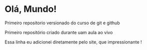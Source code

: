 # Olá, Mundo!
 Primeiro repositorio versionado do curso de git e github

Primeiro repositório criado durante uam aula ao vivo

Essa linha eu adicionei diretamente pelo site, que impressionante !
